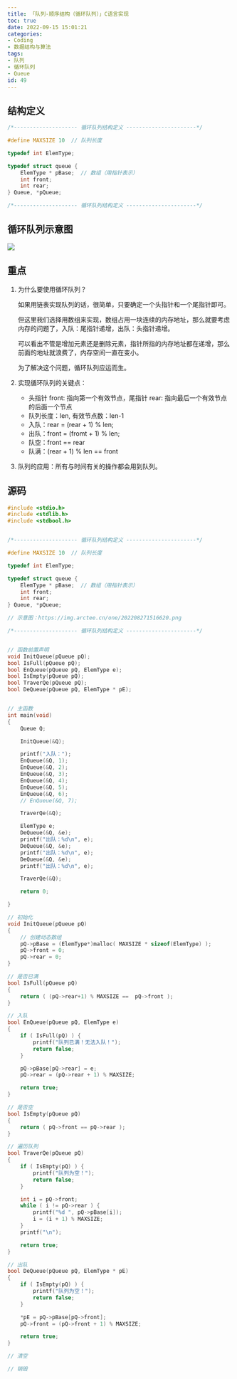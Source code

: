 ```yaml
---
title: 「队列-顺序结构（循环队列）」C语言实现
toc: true
date: 2022-09-15 15:01:21
categories:
- Coding
- 数据结构与算法
tags:
- 队列
- 循环队列
- Queue
id: 49
---
```


## 结构定义

```c
/*-------------------- 循环队列结构定义 ----------------------*/

#define MAXSIZE 10  // 队列长度

typedef int ElemType;

typedef struct queue {
    ElemType * pBase;  // 数组（用指针表示）
    int front;
    int rear;
} Queue, *pQueue;

/*-------------------- 循环队列结构定义 ----------------------*/
```

## 循环队列示意图

![](https://img.arctee.cn/one/202208271516620.png)

## 重点

1. 为什么要使用循环队列？ 
   
    如果用链表实现队列的话，很简单，只要确定一个头指针和一个尾指针即可。

    但这里我们选择用数组来实现，数组占用一块连续的内存地址，那么就要考虑内存的问题了，入队：尾指针递增，出队：头指针递增。

    可以看出不管是增加元素还是删除元素，指针所指的内存地址都在递增，那么前面的地址就浪费了，内存空间一直在变小。

    为了解决这个问题，循环队列应运而生。

2. 实现循环队列的关键点：
   
   - 头指针 front: 指向第一个有效节点，尾指针 rear: 指向最后一个有效节点的后面一个节点
   - 队列长度：len, 有效节点数：len-1
   - 入队：rear = (rear + 1) % len;
   - 出队：front = (fromt + 1) % len;
   - 队空：front == rear
   - 队满：(rear + 1) % len == front
 
3. 队列的应用：所有与时间有关的操作都会用到队列。

<!--more-->


## 源码

```c
#include <stdio.h>
#include <stdlib.h>
#include <stdbool.h>


/*-------------------- 循环队列结构定义 ----------------------*/

#define MAXSIZE 10  // 队列长度

typedef int ElemType;

typedef struct queue {
    ElemType * pBase;  // 数组（用指针表示）
    int front;
    int rear;
} Queue, *pQueue;

// 示意图：https://img.arctee.cn/one/202208271516620.png

/*-------------------- 循环队列结构定义 ----------------------*/


// 函数前置声明
void InitQueue(pQueue pQ);
bool IsFull(pQueue pQ);
bool EnQueue(pQueue pQ, ElemType e);
bool IsEmpty(pQueue pQ);
bool TraverQe(pQueue pQ);
bool DeQueue(pQueue pQ, ElemType * pE);


// 主函数
int main(void)
{
    Queue Q;

    InitQueue(&Q);

    printf("入队：");
    EnQueue(&Q, 1);
    EnQueue(&Q, 2);
    EnQueue(&Q, 3);
    EnQueue(&Q, 4);
    EnQueue(&Q, 5);
    EnQueue(&Q, 6);
    // EnQueue(&Q, 7);

    TraverQe(&Q);

    ElemType e;
    DeQueue(&Q, &e);
    printf("出队：%d\n", e);
    DeQueue(&Q, &e);
    printf("出队：%d\n", e);
    DeQueue(&Q, &e);
    printf("出队：%d\n", e);

    TraverQe(&Q);

    return 0;

}

// 初始化
void InitQueue(pQueue pQ)
{
    // 创建动态数组
    pQ->pBase = (ElemType*)malloc( MAXSIZE * sizeof(ElemType) );
    pQ->front = 0;
    pQ->rear = 0;
}

// 是否已满
bool IsFull(pQueue pQ)
{
    return ( (pQ->rear+1) % MAXSIZE ==  pQ->front );
}

// 入队
bool EnQueue(pQueue pQ, ElemType e)
{
    if ( IsFull(pQ) ) {
        printf("队列已满！无法入队！");
        return false;
    }

    pQ->pBase[pQ->rear] = e;
    pQ->rear = (pQ->rear + 1) % MAXSIZE;

    return true;
}

// 是否空
bool IsEmpty(pQueue pQ)
{
    return ( pQ->front == pQ->rear );
}

// 遍历队列
bool TraverQe(pQueue pQ)
{
    if ( IsEmpty(pQ) ) {
        printf("队列为空！");
        return false;
    }

    int i = pQ->front;
    while ( i != pQ->rear ) {
        printf("%d ", pQ->pBase[i]);
        i = (i + 1) % MAXSIZE;
    }
    printf("\n");

    return true;
}

// 出队
bool DeQueue(pQueue pQ, ElemType * pE)
{
    if ( IsEmpty(pQ) ) {
        printf("队列为空！");
        return false;
    }

    *pE = pQ->pBase[pQ->front];
    pQ->front = (pQ->front + 1) % MAXSIZE;

    return true;
}

// 清空

// 销毁
```